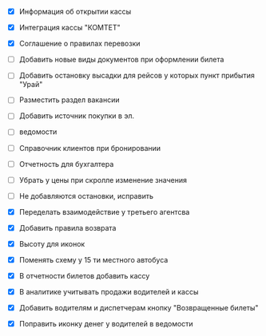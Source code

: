 - [x] Информация об открытии кассы
- [x] Интеграция кассы "КОМТЕТ"
- [x] Соглашение о правилах перевозки
- [ ] Добавить новые виды документов при оформлении билета
- [ ] Добавить остановку высадки для рейсов у которых пункт прибытия "Урай"
- [ ] Разместить раздел вакансии
- [ ] Добавить источник покупки в эл.
- [ ] ведомости
- [ ] Справочник клиентов при бронировании
- [ ] Отчетность для бухгалтера
- [ ] Убрать у цены при скролле изменение значения
- [ ] Не добавляются остановки, исправить
- [x] Переделать взаимодействие у третьего агентсва
- [x] Добавить правила возврата
- [x] Высоту для иконок
- [x] Поменять схему у 15 ти местного автобуса
- [x] В отчетности билетов добавить кассу
- [x] В аналитике учитывать продажи водителей и кассы
- [x] Добавить водителям и диспетчерам кнопку "Возвращенные билеты"
- [x] Поправить иконку денег у водителей в ведомости


